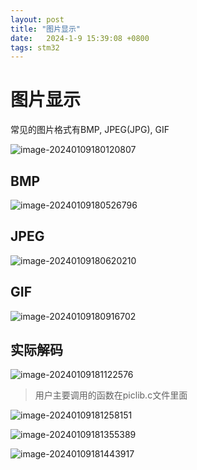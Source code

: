 ```yaml
---
layout: post
title: "图片显示" 
date:   2024-1-9 15:39:08 +0800
tags: stm32
---
```


# 图片显示

常见的图片格式有BMP, JPEG(JPG), GIF

![image-20240109180120807](https://picture-01-1316374204.cos.ap-beijing.myqcloud.com/image/202401091801876.png)

## BMP

![image-20240109180526796](https://picture-01-1316374204.cos.ap-beijing.myqcloud.com/image/202401091805851.png)

## JPEG

![image-20240109180620210](https://picture-01-1316374204.cos.ap-beijing.myqcloud.com/image/202401091806262.png)

## GIF

![image-20240109180916702](https://picture-01-1316374204.cos.ap-beijing.myqcloud.com/image/202401091809764.png)

## 实际解码

![image-20240109181122576](https://picture-01-1316374204.cos.ap-beijing.myqcloud.com/image/202401091811633.png)

> 用户主要调用的函数在piclib.c文件里面

![image-20240109181258151](https://picture-01-1316374204.cos.ap-beijing.myqcloud.com/image/202401091812204.png)

![image-20240109181355389](https://picture-01-1316374204.cos.ap-beijing.myqcloud.com/image/202401091813446.png)

![image-20240109181443917](https://picture-01-1316374204.cos.ap-beijing.myqcloud.com/image/202401091814976.png)



















